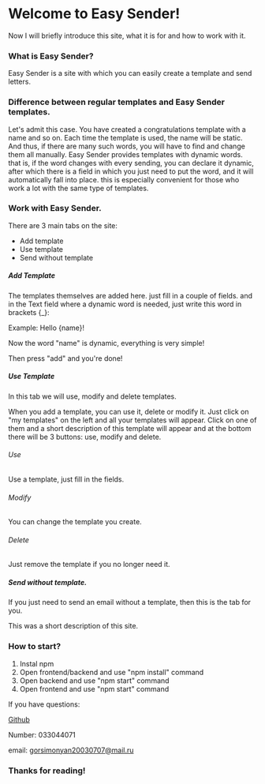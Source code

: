 # Welcome to Easy Sender!

Now I will briefly introduce this site, what it is for and how to work with it.

### What is Easy Sender?

Easy Sender is a site with which you can easily create a template and send letters.

### Difference between regular templates and Easy Sender templates.

Let's admit this case. You have created a congratulations template with a name and so on. Each time the template is used, the name will be static. And thus, if there are many such words, you will have to find and change them all manually.
Easy Sender provides templates with dynamic words. that is, if the word changes with every sending, you can declare it dynamic, after which there is a field in which you just need to put the word, and it will automatically fall into place.
this is especially convenient for those who work a lot with the same type of templates.

### Work with Easy Sender.

There are 3 main tabs on the site:

* Add template
* Use template
* Send without template

##### Add Template

The templates themselves are added here. just fill in a couple of fields. and in the Text field where a dynamic word is needed, just write this word in brackets {_}:

Example: Hello {name}!

Now the word "name" is dynamic, everything is very simple!

Then press "add" and you're done!

##### Use Template

In this tab we will use, modify and delete templates.

When you add a template, you can use it, delete or modify it. Just click on "my templates" on the left and all your templates will appear. Click on one of them and a short description of this template will appear and at the bottom there will be 3 buttons: use, modify and delete.

###### Use

Use a template, just fill in the fields.

###### Modify

You can change the template you create.

###### Delete

Just remove the template if you no longer need it.


##### Send without template.

If you just need to send an email without a template, then this is the tab for you.

This was a short description of this site.

### How to start?

1. Instal npm
2. Open frontend/backend and use "npm install" command
3. Open backend and use "npm start" command
4. Open frontend and use "npm start" command

If you have questions:

[Github](https://github.com/Gor07s)

Number: 033044071

email: gorsimonyan20030707@mail.ru

### Thanks for reading!
